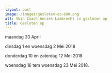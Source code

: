 ```yaml
---
layout: post
image: /images/gesloten-op-600.png
alt: Skin Coach Anniek Lambrecht is gesloten op
title: Gesloten op
---
```


maandag 30 April

dinsdag 1 en woensdag 2 Mei 2018

donderdag 10 en zaterdag 12 Mei 2018

woensdag 16 tem woensdag 23 Mei 2018.
